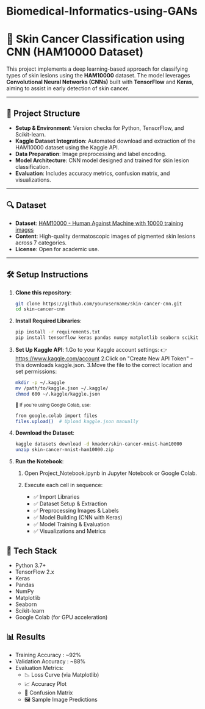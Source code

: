 # Biomedical-Informatics-using-GANs
# 🧠 Skin Cancer Classification using CNN (HAM10000 Dataset)

This project implements a deep learning-based approach for classifying types of skin lesions using the **HAM10000** dataset. The model leverages **Convolutional Neural Networks (CNNs)** built with **TensorFlow** and **Keras**, aiming to assist in early detection of skin cancer.

---

## 📁 Project Structure

- **Setup & Environment**: Version checks for Python, TensorFlow, and Scikit-learn.
- **Kaggle Dataset Integration**: Automated download and extraction of the HAM10000 dataset using the Kaggle API.
- **Data Preparation**: Image preprocessing and label encoding.
- **Model Architecture**: CNN model designed and trained for skin lesion classification.
- **Evaluation**: Includes accuracy metrics, confusion matrix, and visualizations.

---

## 🔍 Dataset

- **Dataset**: [HAM10000 - Human Against Machine with 10000 training images](https://www.kaggle.com/datasets/kmader/skin-cancer-mnist-ham10000)
- **Content**: High-quality dermatoscopic images of pigmented skin lesions across 7 categories.
- **License**: Open for academic use.

---

## 🛠️ Setup Instructions

1. **Clone this repository**:
   ```bash
   git clone https://github.com/yourusername/skin-cancer-cnn.git
   cd skin-cancer-cnn
2. **Install Required Libraries**:
   ```bash
   pip install -r requirements.txt
   pip install tensorflow keras pandas numpy matplotlib seaborn scikit-learn kaggle
3. **Set Up Kaggle API**:
   1.Go to your Kaggle account settings:
     👉 https://www.kaggle.com/account
   2.Click on "Create New API Token" – this downloads kaggle.json.
   3.Move the file to the correct location and set permissions:
   ```bash
   mkdir -p ~/.kaggle
   mv /path/to/kaggle.json ~/.kaggle/
   chmod 600 ~/.kaggle/kaggle.json
   ```
   <sub>📝 If you're using Google Colab, use:</sub>
   ```bash
   from google.colab import files
   files.upload()  # Upload kaggle.json manually
4. **Download the Dataset**:
   ```bash
   kaggle datasets download -d kmader/skin-cancer-mnist-ham10000
   unzip skin-cancer-mnist-ham10000.zip
5. **Run the Notebook**:
   1. Open Project_Notebook.ipynb in Jupyter Notebook or Google Colab.

   2. Execute each cell in sequence:
      - ✅ Import Libraries
      - ✅ Dataset Setup & Extraction
      - ✅ Preprocessing Images & Labels
      - ✅ Model Building (CNN with Keras)
      - ✅ Model Training & Evaluation
      - ✅ Visualizations and Metrics

## 🚀 Tech Stack
- Python 3.7+
- TensorFlow 2.x
- Keras
- Pandas
- NumPy
- Matplotlib
- Seaborn
- Scikit-learn
- Google Colab (for GPU acceleration)

## 📊 Results
- Training Accuracy     : ~92%
- Validation Accuracy   : ~88%
- Evaluation Metrics:
    - 📉 Loss Curve (via Matplotlib)
    - 📈 Accuracy Plot
    - 🧮 Confusion Matrix
    - 🖼️ Sample Image Predictions
